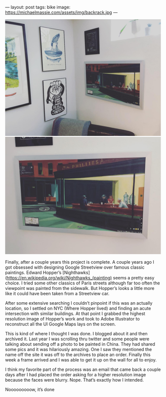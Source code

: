 —
layout: post
tags: bike
image: https://michaelmassie.com/assets/img/backrack.jpg
—

![](/assets/img/NighthawksRemixOnWall.jpeg)
![](/assets/img/NighthawksRemixCloseUp.jpeg)

Finally, after a couple years this project is complete. A couple years ago I got obsessed with designing Google Streetview over famous classic paintings. Edward Hopper’s [Nighthawks](https://en.wikipedia.org/wiki/Nighthawks_(painting) seems a pretty easy choice. I tried some other classics of Paris streets although far too often the viewpoint was painted from the sidewalk. But Hopper’s looks a little more like it could have been taken from a Streetview car.

After some extensive searching I couldn’t pinpoint if this was an actually location, so I settled on NYC (Where Hopper lived) and finding an acute intersection with similar buildings. At that point I grabbed the highest resolution image of Hopper’s work and took to Adobe Illustrator to reconstruct all the UI Google Maps lays on the screen.

This is kind of where I thought I was done. I blogged about it and then archived it. Last year I was scrolling thru twitter and some people were talking about sending off a photo to be painted in China. They had shared some pics and it was hilariously amazing. One I saw they mentioned the name off the site it was off to the archives to place an order. Finally this week a frame arrived and I was able to get it up on the wall for all to enjoy.

I think my favorite part of the process was an email that came back a couple days after I had placed the order asking for a higher resolution image because the faces were blurry. Nope. That’s exactly how I intended.

Nooooooooow, it’s done